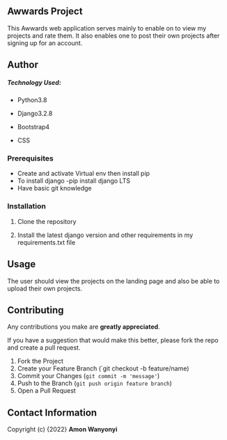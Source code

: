## Awwards Project
This Awwards web application serves mainly to enable on to view my projects and rate them. It also enables one to post their own projects after signing up for an account. 


## Author 


##### Technology Used:

- Python3.8 

- Django3.2.8

- Bootstrap4

- CSS

### Prerequisites
* Create and activate Virtual env then install pip
* To install django -pip install django LTS
* Have basic git knowledge

### Installation

1. Clone the repository
   
2. Install the latest django version and other requirements in my requirements.txt file


## Usage

The user should view the projects on the landing page and also be able to upload their own projects.


## Contributing
Any contributions you make are **greatly appreciated**.

If you have a suggestion that would make this better, please fork the repo and create a pull request. 

1. Fork the Project
2. Create your Feature Branch (`git checkout -b feature/name)
3. Commit your Changes (`git commit -m 'message'`)
4. Push to the Branch (`git push origin feature branch`)
5. Open a Pull Request

## Contact Information

Copyright (c) {2022} **Amon Wanyonyi**